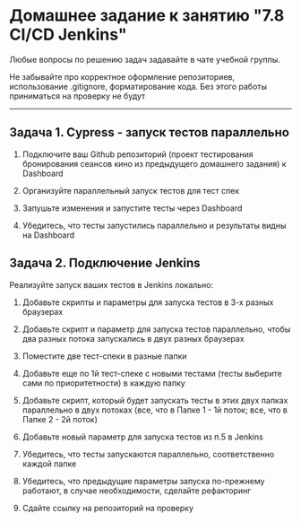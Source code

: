 # Домашнее задание к занятию "7.8 CI/CD Jenkins"

Любые вопросы по решению задач задавайте в чате учебной группы.

Не забывайте про корректное оформление репозиториев, использование .gitignore, форматирование кода. Без этого работы приниматься на проверку не будут

---

  ## Задача 1. Cypress - запуск тестов параллельно

  1. Подключите ваш Github репозиторий (проект тестирования бронирования сеансов кино из предыдущего домашнего задания) к Dashboard
  
  2. Организуйте параллельный запуск тестов для тест спек

  3. Запушьте изменения и запустите тесты через Dashboard
  
  4. Убедитесь, что тесты запустились параллельно и результаты видны на Dashboard
    

  ## Задача 2. Подключение Jenkins 
  
  Реализуйте запуск ваших тестов в Jenkins локально:
  
  1. Добавьте скрипты и параметры для запуска тестов в 3-х разных браузерах
  
  2. Добавьте скрипт и параметр для запуска тестов параллельно, чтобы два разных потока запускались в двух разных браузерах
  
  3. Поместите две тест-спеки в разные папки
  
  4. Добавьте еще по 1й тест-спеке с новыми тестами (тесты выберите сами по приоритетности) в каждую папку
  
  5. Добавьте скрипт, который будет запускать тесты в этих двух папках параллельно в двух потоках (все, что в Папке 1 - 1й поток; все, что в Папке 2 - 2й поток)
  
  6. Добавьте новый параметр для запуска тестов из п.5 в Jenkins
  
  7. Убедитесь, что тесты запускаются параллельно, соответственно каждой папке
  
  8. Убедитесь, что предыдущие параметры запуска по-прежнему работают, в случае необходимости, сделайте рефакторинг
  
  9. Сдайте ссылку на репозиторий на проверку   
